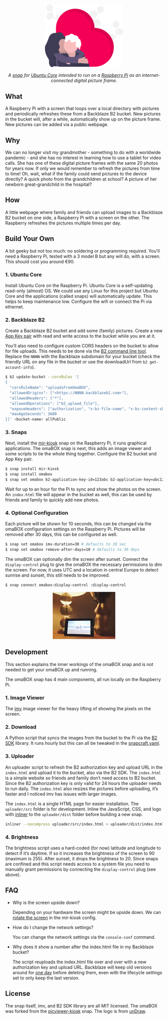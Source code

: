 <div align='center'>
  <img src='uploader/src/grandma.svg' width='250px'>
  <p>
    <em>A <a href='https://snapcraft.io/about'>snap</a> for <a href='https://ubuntu.com/core'>Ubuntu Core</a> intended to run on a <a href='https://www.raspberrypi.org/products/raspberry-pi-3-model-b/'>Raspberry Pi</a> as an internet-connected digital picture frame.</em>
  </p>
</div>

## What

A Raspberry Pi with a screen that loops over a local directory with pictures and periodically refreshes these from a Backblaze B2 bucket. New pictures in the bucket will, after a while, automatically show up on the picture frame. New pictures can be added via a public webpage.

## Why

We can no longer visit my grandmother - something to do with a worldwide pandemic - and she has no interest in learning how to use a tablet for video calls. She has one of these digital picture frames with the same 20 photos for years now. If only we would remember to refresh the pictures from time to time! Oh, wait, what if the family could send pictures to the device directly? A quick photo from the grandchildren at school? A picture of her newborn great-grandchild in the hospital?

## How

A little webpage where family and friends can upload images to a Backblaze B2 bucket on one side, a Raspberry Pi with a screen on the other. The Raspberry refreshes the pictures multiple times per day.

## Build Your Own

A bit geeky but not too much: no soldering or programming required. You’ll need a Raspberry Pi, tested with a 3 model B but any will do, with a screen. This should cost you around €90.

### 1. Ubuntu Core

Install Ubuntu Core on the Raspberry Pi. Ubuntu Core is a self-updating read-only (almost) OS. We could use any Linux for this project but Ubuntu Core and the applications (called snaps) will automatically update. This helps to keep maintenance low. Configure the wifi or connect the Pi via ethernet.

### 2. Backblaze B2

Create a Backblaze B2 bucket and add some (family) pictures. Create a new [App Key pair](https://help.backblaze.com/hc/en-us/articles/360052129034-Creating-and-Managing-Application-Keys) with read and write access to the bucket while you are at it.

You’ll also need to configure custom CORS headers on the bucket to allow for file uploads. This needs to be done via the [B2 command line tool](https://www.backblaze.com/b2/docs/quick_command_line.html). Replace the `NNNN` with the Backblaze subdomain for your bucket (check the friendly URL on any file in the bucket or use the downloadUrl from `b2 get-account-info`).

```sh
$ b2 update-bucket --corsRules '[
{
  "corsRuleName": "uploadsFromOmaBOX",
  "allowedOrigins": ["<https://NNNN.backblazeb2.com>"],
  "allowedHeaders": ["*"],
  "allowedOperations": ["b2_upload_file"],
  "exposeHeaders": ["authorization", "x-bz-file-name", "x-bz-content-sha1"],
  "maxAgeSeconds": 3600
}]' <bucket-name> allPublic
```

### 3. Snaps

Next, install the [mir-kiosk](https://snapcraft.io/mir-kiosk) snap on the Raspberry Pi, it runs graphical applications. The omaBOX snap is next, this adds an image viewer and some scripts to tie the whole thing together. Configure the B2 bucket and App Key pair.

```sh
$ snap install mir-kiosk
$ snap install omabox
$ snap set omabox b2-application-key-id=123abc b2-application-key=abc123 b2-bucket=abc
```

Wait for up to an hour for the Pi to sync and show the photos on the screen. An `index.html` file will appear in the bucket as well, this can be used by friends and family to quickly add new photos.

### 4. Optional Configuration

Each picture will be shown for 10 seconds, this can be changed via the omaBOX configuration settings on the Raspberry Pi. Pictures will be removed after 30 days, this can be configured as well.

```sh
$ snap set omabox imv-duration=30 # defaults to 10 sec
$ snap set omabox remove-after-days=10 # defaults to 30 days
```

The omaBOX can optionally dim the screen after sunset. Connect the `display-control` plug to give the omaBOX the necessary permissions to dim the screen. For now, it uses UTC and a location in central Europe to detect sunrise and sunset, this still needs to be improved.

```sh
$ snap connect omabox:display-control :display-control
```

<p align='center'>
  <img src='omabox.webp' align='center'>
</p>

## Development

This section explains the inner workings of the omaBOX snap and is not needed to get your omaBOX up and running.

The omaBOX snap has 4 main components, all run locally on the Raspberry Pi.

### 1. Image Viewer

The [imv](https://github.com/eXeC64/imv) image viewer for the heavy lifting of showing the pixels on the screen.

### 2. Download

A Python script that syncs the images from the bucket to the Pi via the [B2 SDK](https://github.com/Backblaze/b2-sdk-python) library. It runs hourly but this can all be tweaked in the [snapcraft.yaml](snap/snapcraft.yaml).

### 3. Uploader

An uploader script to refresh the B2 authorization key and upload URL in the `index.html` and upload it to the bucket, also via the B2 SDK. The `index.html` is a simple website so friends and family don’t need access to B2 bucket. Since the B2 authorization key is only valid for 24 hours the uploader needs to run daily. The `index.html` also resizes the pictures before uploading, it’s faster and I noticed imv has issues with larger images.

The `index.html` is a single HTML page for easier installation. The `uploader/src` folder is for development. Inline the JavaScript, CSS, and logo with [inliner](https://github.com/remy/inliner) to the `uploader/dist` folder before building a new snap.

```sh
inliner --nocompress uploader/src/index.html > uploader/dist/index.html
```

### 4. Brightness

The brightness script uses a hard-coded (for now) latitude and longitude to detect if it’s daytime. If so it increases the brightness of the screen to 90 (maximum is 255). After sunset, it drops the brightness to 20. Since snaps are confined and this script needs access to a system file you need to manually grant permissions by connecting the `display-control` plug (see above).

## FAQ

- Why is the screen upside down?

  Depending on your hardware the screen might be upside down. We can [rotate the screen](https://askubuntu.com/a/1293464) in the mir-kiosk config.

- How do I change the network settings?

  You can change the network settings via the `console-conf` command.

- Why does it show a number after the index.html file in my Backblaze bucket?

  The script reuploads the index.html file over and over with a new authorization key and upload URL. Backblaze will keep old versions around for [one day](https://help.backblaze.com/hc/en-us/articles/360039296494-How-to-set-Lifecycle-Rules-on-B2) before deleting them, even with the lifecycle settings set to only keep the last version.

## License

The snap itself, imv, and B2 SDK library are all MIT licensed. The omaBOX was forked from the [picviewer-kiosk](https://snapcraft.io/picviewer-kiosk) snap. The logo is from [unDraw](https://undraw.co).

